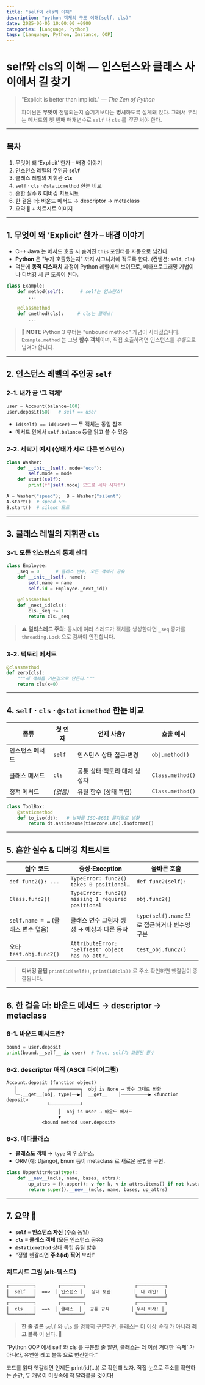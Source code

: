 ```yaml
---
title: "self와 cls의 이해"
description: "python 객체의 구조 이해(self, cls)"
date: 2025-06-05 10:00:00 +0900
categories: [Language, Python]
tags: [Language, Python, Instance, OOP]
---
```



# self와 cls의 이해 — 인스턴스와 클래스 사이에서 길 찾기

> "Explicit is better than implicit." — *The Zen of Python*
>
> 파이썬은 **무엇이** 전달되는지 숨기기보다는 **명시**하도록 설계돼 있다. 그래서 우리는 메서드의 첫 번째 매개변수로 `self` 나 `cls` 를 *직접* 써야 한다.

---

## 목차

1. 무엇이 왜 ‘Explicit’ 한가 – 배경 이야기
2. 인스턴스 레벨의 주인공 **`self`**
3. 클래스 레벨의 지휘관 **`cls`**
4. `self` · `cls` · `@staticmethod` 한눈 비교
5. 흔한 실수 & 디버깅 치트시트
6. 한 걸음 더: 바운드 메서드 → descriptor → metaclass
7. 요약 📜 + 치트시트 이미지

---

## 1. 무엇이 왜 ‘Explicit’ 한가 – 배경 이야기

* C++·Java 는 메서드 호출 시 숨겨진 `this` 포인터를 자동으로 넘긴다.
* **Python** 은 "누가 호출했는지" 까지 시그니처에 적도록 한다. (컨벤션: `self`, `cls`)
* 덕분에 **동적 디스패치** 과정이 Python 레벨에서 보이므로, 메타프로그래밍 기법이나 디버깅 시 큰 도움이 된다.

```python
class Example:
    def method(self):      # self는 인스턴스!
        ...

    @classmethod
    def cmethod(cls):     # cls는 클래스!
        ...
```

> **📝 NOTE**  Python 3 부터는 "unbound method" 개념이 사라졌습니다. `Example.method` 는 그냥 **함수 객체**이며, 직접 호출하려면 인스턴스를 *수동*으로 넘겨야 합니다.

---

## 2. 인스턴스 레벨의 주인공 `self`

### 2‑1. 내가 곧 ‘그 객체’

```python
user = Account(balance=100)
user.deposit(50)   # self == user
```

* `id(self) == id(user)` — 두 객체는 동일 참조
* 메서드 안에서 `self.balance` 등을 읽고 쓸 수 있음

### 2‑2. 세탁기 예시 (상태가 서로 다른 인스턴스)

```python
class Washer:
    def __init__(self, mode="eco"):
        self.mode = mode
    def start(self):
        print(f"{self.mode} 모드로 세탁 시작!")

A = Washer("speed");  B = Washer("silent")
A.start()  # speed 모드
B.start()  # silent 모드
```

---

## 3. 클래스 레벨의 지휘관 `cls`

### 3‑1. 모든 인스턴스의 통제 센터

```python
class Employee:
    _seq = 0      # 클래스 변수, 모든 객체가 공유
    def __init__(self, name):
        self.name = name
        self.id = Employee._next_id()

    @classmethod
    def _next_id(cls):
        cls._seq += 1
        return cls._seq
```

> **⚠️ 멀티스레드 주의:** 동시에 여러 스레드가 객체를 생성한다면 `_seq` 증가를 `threading.Lock` 으로 감싸야 안전합니다.

### 3‑2. 팩토리 메서드

```python
@classmethod
def zero(cls):
    """새 객체를 기본값으로 만든다."""
    return cls(x=0)
```

---

## 4. `self` · `cls` · `@staticmethod` 한눈 비교

| 종류       | 첫 인자   | 언제 사용?           | 호출 예시            |
| -------- | ------ | ---------------- | ---------------- |
| 인스턴스 메서드 | `self` | 인스턴스 상태 접근·변경    | `obj.method()`   |
| 클래스 메서드  | `cls`  | 공통 상태·팩토리·대체 생성자 | `Class.method()` |
| 정적 메서드   | *(없음)* | 유틸 함수 (상태 독립)    | `Class.method()` |

```python
class ToolBox:
    @staticmethod
    def to_iso(dt):   # 날짜를 ISO‑8601 문자열로 변환
        return dt.astimezone(timezone.utc).isoformat()
```

---

## 5. 흔한 실수 & 디버깅 치트시트

| 실수 코드                       | 증상·Exception                                       | 올바른 호출                            |
| --------------------------- | -------------------------------------------------- | --------------------------------- |
| `def func2(): ...`          | `TypeError: func2() takes 0 positional…`           | `def func2(self):`                |
| `Class.func2()`             | `TypeError: func2() missing 1 required positional` | `obj.func2()`                     |
| `self.name = …` (클래스 변수 덮음) | 클래스 변수 그림자 생성 → 예상과 다른 동작                          | `type(self).name` 으로 접근하거나 변수명 구분 |
| 오타 `test.obj.func2()`       | `AttributeError: 'SelfTest' object has no attr…`   | `test_obj.func2()`                |

> **디버깅 꿀팁**  `print(id(self))`, `print(id(cls))` 로 주소 확인하면 헷갈림이 종결됩니다.

---

## 6. 한 걸음 더: 바운드 메서드 → descriptor → metaclass

### 6‑1. 바운드 메서드란?

```python
bound = user.deposit
print(bound.__self__ is user)  # True, self가 고정된 함수
```

### 6‑2. descriptor 매직 (ASCII 다이어그램)

```
Account.deposit (function object)
   │           ┌───────────┐  obj is None → 함수 그대로 반환
   └─.__get__(obj, type)──▶│  __get__    │──────────▶ <function deposit>
               └───────────┘
                   │  obj is user → 바운드 메서드
                   ▼
             <bound method user.deposit>
```

### 6‑3. 메타클래스

* **클래스도 객체** → `type` 의 인스턴스.
* ORM(예: Django), Enum 등이 metaclass 로 새로운 문법을 구현.

```python
class UpperAttrMeta(type):
    def __new__(mcls, name, bases, attrs):
        up_attrs = {k.upper(): v for k, v in attrs.items() if not k.startswith("__")}
        return super().__new__(mcls, name, bases, up_attrs)
```

---

## 7. 요약 📜

* **`self` ≡ 인스턴스 자신** (주소 동일)
* **`cls` ≡ 클래스 객체**  (모든 인스턴스 공유)
* **`@staticmethod`**  상태 독립 유틸 함수
* “정말 헷갈리면 **주소(id) 찍어** 보라!”

### 치트시트 그림 (alt‑텍스트)

```
┌─────────┐        ┌────────┐                  ┌──────────┐
│  self   │  ==>  │ 인스턴스 │   상태 보관        │  나 개인!  │
└─────────┘        └────────┘                  └──────────┘
┌─────────┐        ┌────────┐                  ┌──────────┐
│  cls    │  ==>  │ 클래스  │   공통 규칙        │ 우리 회사! │
└─────────┘        └────────┘                  └──────────┘
```

> **한 줄 결론**
> `self` 와 `cls` 를 명확히 구분하면, 클래스는 더 이상 *숙제* 가 아니라 **레고 블록** 이 된다. 🧩

“Python OOP 에서 self 와 cls 를 구분할 줄 알면,
클래스는 더 이상 거대한 ‘숙제’ 가 아니라,
유연한 레고 블록 으로 변신한다.”

코드를 읽다 헷갈리면 언제든 print(id(...)) 로 확인해 보자.
직접 눈으로 주소를 확인하는 순간, 두 개념이 머릿속에 착 달라붙을 것이다!